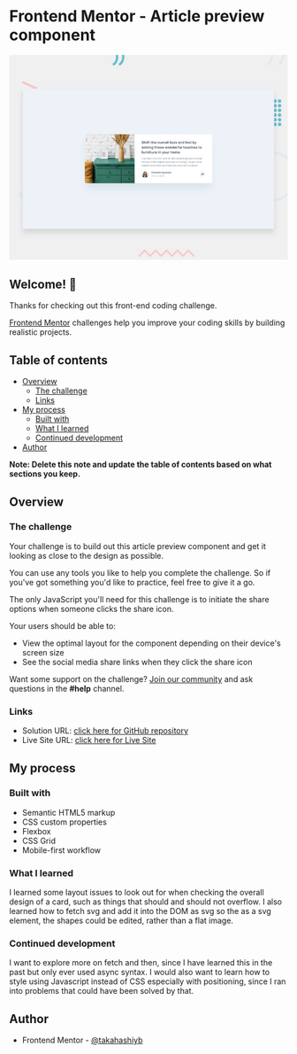 # Frontend Mentor - Article preview component

![Design preview for the Article preview component coding challenge](./design/desktop-preview.jpg)

## Welcome! 👋

Thanks for checking out this front-end coding challenge.

[Frontend Mentor](https://www.frontendmentor.io) challenges help you improve your coding skills by building realistic projects.

## Table of contents

- [Overview](#overview)
  - [The challenge](#the-challenge)
  - [Links](#links)
- [My process](#my-process)
  - [Built with](#built-with)
  - [What I learned](#what-i-learned)
  - [Continued development](#continued-development)
- [Author](#author)

**Note: Delete this note and update the table of contents based on what sections you keep.**

## Overview

### The challenge

Your challenge is to build out this article preview component and get it looking as close to the design as possible.

You can use any tools you like to help you complete the challenge. So if you've got something you'd like to practice, feel free to give it a go.

The only JavaScript you'll need for this challenge is to initiate the share options when someone clicks the share icon.

Your users should be able to:

- View the optimal layout for the component depending on their device's screen size
- See the social media share links when they click the share icon

Want some support on the challenge? [Join our community](https://www.frontendmentor.io/community) and ask questions in the **#help** channel.

### Links

- Solution URL: [click here for GitHub repository](https://github.com/takahashiyb/article-preview-component-master)
- Live Site URL: [click here for Live Site](https://takahashiyb.github.io/article-preview-component-master/)

## My process

### Built with

- Semantic HTML5 markup
- CSS custom properties
- Flexbox
- CSS Grid
- Mobile-first workflow

### What I learned

I learned some layout issues to look out for when checking the overall design of a card, such as things that should and should not overflow. I also learned how to fetch svg and add it into the DOM as svg so the as a svg element, the shapes could be edited, rather than a flat image.

### Continued development

I want to explore more on fetch and then, since I have learned this in the past but only ever used async syntax. I would also want to learn how to style using Javascript instead of CSS especially with positioning, since I ran into problems that could have been solved by that.

## Author

- Frontend Mentor - [@takahashiyb](https://www.frontendmentor.io/profile/takahashiyb)
